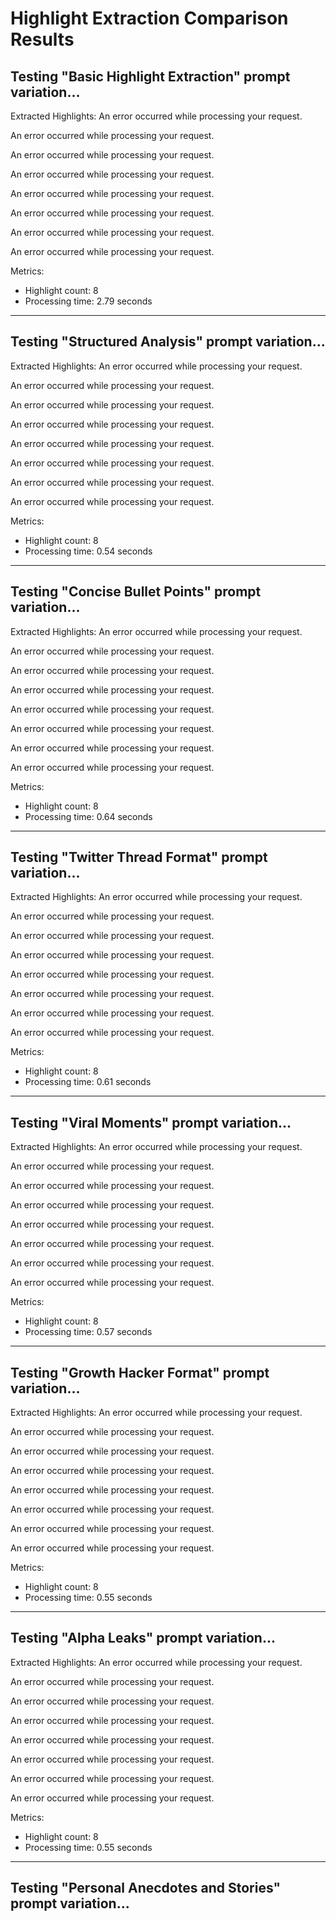 
Highlight Extraction Comparison Results
=====================================

Testing "Basic Highlight Extraction" prompt variation...
----------------------------------------

Extracted Highlights:
An error occurred while processing your request.

An error occurred while processing your request.

An error occurred while processing your request.

An error occurred while processing your request.

An error occurred while processing your request.

An error occurred while processing your request.

An error occurred while processing your request.

An error occurred while processing your request.

Metrics:
- Highlight count: 8
- Processing time: 2.79 seconds

----------------------------------------

Testing "Structured Analysis" prompt variation...
----------------------------------------

Extracted Highlights:
An error occurred while processing your request.

An error occurred while processing your request.

An error occurred while processing your request.

An error occurred while processing your request.

An error occurred while processing your request.

An error occurred while processing your request.

An error occurred while processing your request.

An error occurred while processing your request.

Metrics:
- Highlight count: 8
- Processing time: 0.54 seconds

----------------------------------------

Testing "Concise Bullet Points" prompt variation...
----------------------------------------

Extracted Highlights:
An error occurred while processing your request.

An error occurred while processing your request.

An error occurred while processing your request.

An error occurred while processing your request.

An error occurred while processing your request.

An error occurred while processing your request.

An error occurred while processing your request.

An error occurred while processing your request.

Metrics:
- Highlight count: 8
- Processing time: 0.64 seconds

----------------------------------------

Testing "Twitter Thread Format" prompt variation...
----------------------------------------

Extracted Highlights:
An error occurred while processing your request.

An error occurred while processing your request.

An error occurred while processing your request.

An error occurred while processing your request.

An error occurred while processing your request.

An error occurred while processing your request.

An error occurred while processing your request.

An error occurred while processing your request.

Metrics:
- Highlight count: 8
- Processing time: 0.61 seconds

----------------------------------------

Testing "Viral Moments" prompt variation...
----------------------------------------

Extracted Highlights:
An error occurred while processing your request.

An error occurred while processing your request.

An error occurred while processing your request.

An error occurred while processing your request.

An error occurred while processing your request.

An error occurred while processing your request.

An error occurred while processing your request.

An error occurred while processing your request.

Metrics:
- Highlight count: 8
- Processing time: 0.57 seconds

----------------------------------------

Testing "Growth Hacker Format" prompt variation...
----------------------------------------

Extracted Highlights:
An error occurred while processing your request.

An error occurred while processing your request.

An error occurred while processing your request.

An error occurred while processing your request.

An error occurred while processing your request.

An error occurred while processing your request.

An error occurred while processing your request.

An error occurred while processing your request.

Metrics:
- Highlight count: 8
- Processing time: 0.55 seconds

----------------------------------------

Testing "Alpha Leaks" prompt variation...
----------------------------------------

Extracted Highlights:
An error occurred while processing your request.

An error occurred while processing your request.

An error occurred while processing your request.

An error occurred while processing your request.

An error occurred while processing your request.

An error occurred while processing your request.

An error occurred while processing your request.

An error occurred while processing your request.

Metrics:
- Highlight count: 8
- Processing time: 0.55 seconds

----------------------------------------

Testing "Personal Anecdotes and Stories" prompt variation...
----------------------------------------
